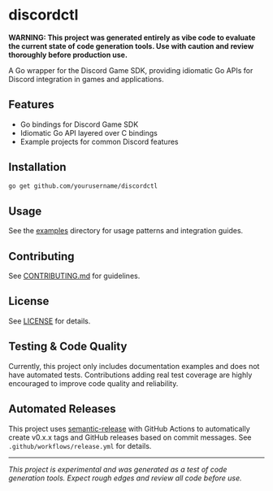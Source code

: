 # discordctl

**WARNING: This project was generated entirely as vibe code to evaluate the current state of code generation tools. Use with caution and review thoroughly before production use.**

A Go wrapper for the Discord Game SDK, providing idiomatic Go APIs for Discord integration in games and applications.

## Features
- Go bindings for Discord Game SDK
- Idiomatic Go API layered over C bindings
- Example projects for common Discord features

## Installation

```sh
go get github.com/yourusername/discordctl
```

## Usage
See the [examples](./examples/) directory for usage patterns and integration guides.

## Contributing
See [CONTRIBUTING.md](./CONTRIBUTING.md) for guidelines.

## License
See [LICENSE](./LICENSE) for details.

## Testing & Code Quality

Currently, this project only includes documentation examples and does not have automated tests. Contributions adding real test coverage are highly encouraged to improve code quality and reliability.

## Automated Releases

This project uses [semantic-release](https://semantic-release.gitbook.io/) with GitHub Actions to automatically create v0.x.x tags and GitHub releases based on commit messages. See `.github/workflows/release.yml` for details.

---

*This project is experimental and was generated as a test of code generation tools. Expect rough edges and review all code before use.* 
